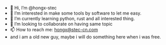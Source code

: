 - 👋 Hi, I’m @hongx-stec
- 👀 I’m interested in make some tools by software to let me easy.
- 🌱 I’m currently learning python, rust and all interested thing.
- 💞️ I’m looking to collaborate on having same topic
- 📫 How to reach me: hongx@stec-cn.com
- and i am a old new guy, maybe i will do something here when i was free.

<!---
hongx-stec/hongx-stec is a ✨ special ✨ repository because its `README.md` (this file) appears on your GitHub profile.
You can click the Preview link to take a look at your changes.
--->
